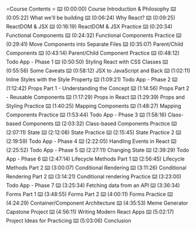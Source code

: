 
⭐️Course Contents ⭐️
⌨️ (0:00:00) Course Introduction & Philosophy
⌨️ (0:05:22) What we'll be building
⌨️ (0:06:24) Why React?
⌨️ (0:09:25) ReactDOM & JSX
⌨️ (0:16:19) ReactDOM & JSX Practice
⌨️ (0:20:34) Functional Components
⌨️ (0:24:32) Functional Components Practice
⌨️ (0:29:41) Move Components into Separate Files
⌨️ (0:35:07) Parent/Child Components
⌨️ (0:43:14) Parent/Child Component Practice
⌨️ (0:48:12) Todo App - Phase 1
⌨️ (0:50:50) Styling React with CSS Classes
⌨️ (0:55:56) Some Caveats
⌨️ (0:58:12) JSX to JavaScript and Back
⌨️ (1:02:11) Inline Styles with the Style Property
⌨️ (1:09:21) Todo App - Phase 2
⌨️ (1:12:42) Props Part 1 - Understanding the Concept
⌨️ (1:14:56) Props Part 2 - Reusable Components
⌨️ (1:17:29) Props in React
⌨️ (1:29:39) Props and Styling Practice
⌨️ (1:40:25) Mapping Components
⌨️ (1:48:27) Mapping Components Practice
⌨️ (1:53:44) Todo App - Phase 3
⌨️ (1:58:16) Class-based Components
⌨️ (2:03:32) Class-based Components Practice
⌨️ (2:07:11) State
⌨️ (2:12:08) State Practice
⌨️ (2:15:45) State Practice 2
⌨️ (2:19:59) Todo App - Phase 4
⌨️ (2:22:05) Handling Events in React
⌨️ (2:25:52) Todo App - Phase 5
⌨️ (2:27:11) Changing State
⌨️ (2:39:29) Todo App - Phase 6
⌨️ (2:47:14) Lifecycle Methods Part 1
⌨️ (2:56:45) Lifecycle Methods Part 2
⌨️ (3:00:07) Conditional Rendering
⌨️ (3:11:26) Conditional Rendering Part 2
⌨️ (3:14:21) Conditional rendering Practice
⌨️ (3:23:00) Todo App - Phase 7
⌨️ (3:25:34) Fetching data from an API
⌨️ (3:36:34) Forms Part 1
⌨️ (3:48:55) Forms Part 2
⌨️ (4:00:11) Forms Practice
⌨️ (4:24:29) Container/Component Architecture
⌨️ (4:35:53) Meme Generator Capstone Project
⌨️ (4:56:11) Writing Modern React Apps
⌨️ (5:02:17) Project Ideas for Practicing
⌨️ (5:03:06) Conclusion

